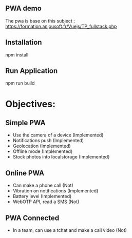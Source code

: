 ## PWA demo
The pwa is base on this subject :
https://formation.anjousoft.fr/Vuejs/TP_fullstack.php

## Installation
npm install

## Run Application
npm run build

# Objectives:
## Simple PWA
- Use the camera of a device (Implemented)
- Notifications push (Implemented)
- Geolocation (Implemented)
- Offline mode (Implemented)
- Stock photos into localstorage (Implemented)

## Online PWA
- Can make a phone call (Not)
- Vibration on notifications (Implemented)
- Battery level (Implemented)
- WebOTP API, read a SMS (Not)

## PWA Connected
- In a team, can use a tchat and make a call video (Not)